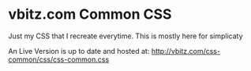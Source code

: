 vbitz.com Common CSS
====================

Just my CSS that I recreate everytime.
This is mostly here for simplicaty

An Live Version is up to date and hosted at:
http://vbitz.com/css-common/css/css-common.css